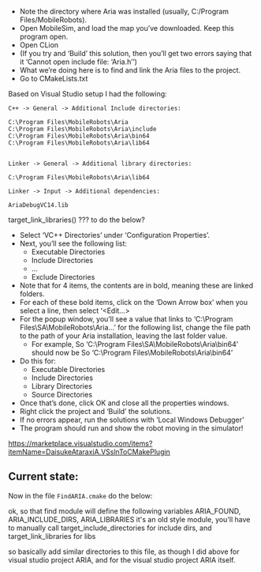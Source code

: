 - Note the directory where Aria was installed (usually, C:/Program Files/MobileRobots).
- Open MobileSim, and load the map you’ve downloaded. Keep this program open.
- Open CLion
- (If you try and ‘Build’ this solution, then you’ll get two errors saying that it ‘Cannot open include file: ‘Aria.h’’)
- What we’re doing here is to find and link the Aria files to the project.
- Go to CMakeLists.txt

Based on Visual Studio setup I had the following:
```
C++ -> General -> Additional Include directories:

C:\Program Files\MobileRobots\Aria
C:\Program Files\MobileRobots\Aria\include
C:\Program Files\MobileRobots\Aria\bin64
C:\Program Files\MobileRobots\Aria\lib64


Linker -> General -> Additional library directories: 

C:\Program Files\MobileRobots\Aria\lib64

Linker -> Input -> Additional dependencies:

AriaDebugVC14.lib
```


target_link_libraries() ??? to do the below?


- Select ‘VC++ Directories’ under ‘Configuration Properties’.
- Next, you’ll see the following list:
  - Executable Directories
  - Include Directories
  - …
  - Exclude Directories
- Note that for 4 items, the contents are in bold, meaning these are linked folders.
- For each of these bold items, click on the ‘Down Arrow box’ when you select a line, then select ‘<Edit…>
- For the popup window, you’ll see a value that links to ‘C:\Program Files\SA\MobileRobots\Aria…’ for the following list, change the file path to the path of your Aria installation, leaving the last folder value.
  - For example, So ‘C:\Program Files\SA\MobileRobots\Aria\bin64’ should now be So ‘C:\Program Files\MobileRobots\Aria\bin64’
- Do this for:
  - Executable Directories
  - Include Directories
  - Library Directories
  - Source Directories
- Once that’s done, click OK and close all the properties windows.
- Right click the project and ‘Build’ the solutions.
- If no errors appear, run the solutions with ‘Local Windows Debugger’
- The program should run and show the robot moving in the simulator!


https://marketplace.visualstudio.com/items?itemName=DaisukeAtaraxiA.VSslnToCMakePlugin


## Current state:

Now in the file `FindARIA.cmake` do the below:

ok, so that find module will define the following variables ARIA_FOUND, ARIA_INCLUDE_DIRS, ARIA_LIBRARIES
it's an old style module, you'll have to manually call target_include_directories for include dirs, and target_link_libraries for libs

so basically add similar directories to this file, as though I did above for visual studio project ARIA, and for the visual studio project ARIA itself.